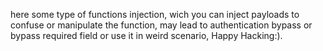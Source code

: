 here some type of functions injection, wich you can inject payloads to confuse or manipulate the function, may lead to authentication bypass or bypass required field or use it in weird scenario, Happy Hacking:). 

